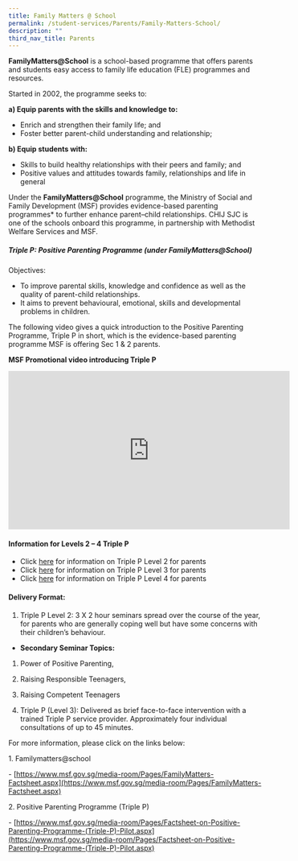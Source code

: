 ```yaml
---
title: Family Matters @ School
permalink: /student-services/Parents/Family-Matters-School/
description: ""
third_nav_title: Parents
---
```

**FamilyMatters@School** is a school-based programme that offers parents and students easy access to family life education (FLE) programmes and resources.

  

Started in 2002, the programme seeks to:

**a) Equip parents with the skills and knowledge to:**

*   Enrich and strengthen their family life; and
*   Foster better parent-child understanding and relationship;

**b) Equip students with:**

*   Skills to build healthy relationships with their peers and family; and
*   Positive values and attitudes towards family, relationships and life in general

  

Under the **FamilyMatters@School** programme, the Ministry of Social and Family Development (MSF) provides evidence-based parenting programmes\* to further enhance parent–child relationships. CHIJ SJC is one of the schools onboard this programme, in partnership with Methodist Welfare Services and MSF.

##### **Triple P: Positive Parenting Programme (under FamilyMatters@School)**


Objectives:

*   To improve parental skills, knowledge and confidence as well as the quality of parent-child relationships.
*   It aims to prevent behavioural, emotional, skills and developmental problems in children.

  

The following video gives a quick introduction to the Positive Parenting Programme, Triple P in short, which is the evidence-based parenting programme MSF is offering Sec 1 & 2 parents.

  

**MSF Promotional video introducing Triple P**

<iframe width="560" height="315" src="https://www.youtube.com/embed/WK9ensJvcZ4" title="YouTube video player" frameborder="0" allow="accelerometer; autoplay; clipboard-write; encrypted-media; gyroscope; picture-in-picture" allowfullscreen></iframe>

  

#### **Information for Levels 2 – 4 Triple P**


*   Click [here](/files/Useful%20Links/Parents/Family%20Matters%20@%20School/Level%202%20Triple%20P%20for%20parents.pdf) for information on Triple P Level 2 for parents
*   Click [here](https://chijstjosephsconvent.moe.edu.sg/qql/slot/u160/2020/Useful%20Links/Parents/Parent%20Engagement%20Programme/Family%20Matters@School/Level%203%20Triple%20P%20for%20parents.pdf) for information on Triple P Level 3 for parents
*   Click [here](https://chijstjosephsconvent.moe.edu.sg/qql/slot/u160/2020/Useful%20Links/Parents/Parent%20Engagement%20Programme/Family%20Matters@School/Level%204%20Triple%20P%20for%20parents.pdf) for information on Triple P Level 4 for parents

#### **Delivery Format:**


1.  Triple P Level 2: 3 X 2 hour seminars spread over the course of the year, for parents who are generally coping well but have some concerns with their children’s behaviour.

*   **Secondary Seminar Topics:**

1.  Power of Positive Parenting,
2.  Raising Responsible Teenagers,
3.  Raising Competent Teenagers

  

2.  Triple P (Level 3): Delivered as brief face-to-face intervention with a trained Triple P service provider. Approximately four individual consultations of up to 45 minutes.

  

For more information, please click on the links below:

1\. Familymatters@school

\- [https://www.msf.gov.sg/media-room/Pages/FamilyMatters-Factsheet.aspx](https://www.msf.gov.sg/media-room/Pages/FamilyMatters-Factsheet.aspx)

  

2\. Positive Parenting Programme (Triple P)

\- [https://www.msf.gov.sg/media-room/Pages/Factsheet-on-Positive-Parenting-Programme-(Triple-P)-Pilot.aspx](https://www.msf.gov.sg/media-room/Pages/Factsheet-on-Positive-Parenting-Programme-(Triple-P)-Pilot.aspx)
